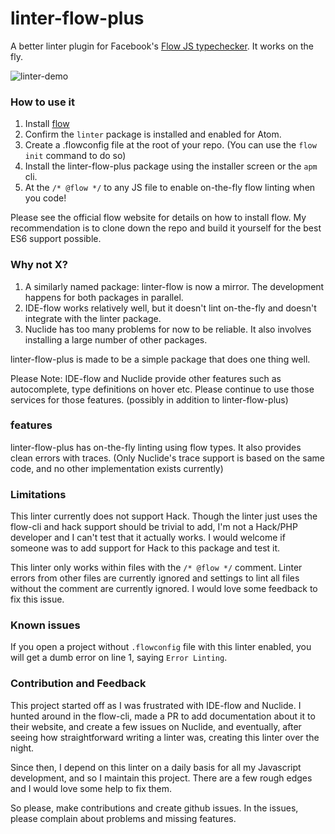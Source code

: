 # linter-flow-plus

A better linter plugin for Facebook's [Flow JS typechecker](http://flowtype.org/). It works on the fly.

![linter-demo](https://naman.s3.amazonaws.com/linter-flow-plus/linter-flow-plus.gif)

### How to use it

1. Install [flow](http://flowtype.org/)
2. Confirm the `linter` package is installed and enabled for Atom.
3. Create a .flowconfig file at the root of your repo. (You can use the `flow init` command to do so)
4. Install the linter-flow-plus package using the installer screen or the `apm` cli.
5. At the `/* @flow */` to any JS file to enable on-the-fly flow linting when you code!

Please see the official flow website for details on how to install flow. My recommendation is to clone down the repo and build it yourself for the best ES6 support possible.

### Why not X?

1. A similarly named package: linter-flow is now a mirror. The development happens for both packages in parallel.
2. IDE-flow works relatively well, but it doesn't lint on-the-fly and doesn't integrate with the linter package.
3. Nuclide has too many problems for now to be reliable. It also involves installing a large number of other packages.

linter-flow-plus is made to be a simple package that does one thing well.

Please Note: IDE-flow and Nuclide provide other features such as autocomplete, type definitions on hover etc. Please continue to use those services for those features. (possibly in addition to linter-flow-plus)

### features

linter-flow-plus has on-the-fly linting using flow types. It also provides clean errors with traces.
(Only Nuclide's trace support is based on the same code, and no other implementation exists currently)

### Limitations

This linter currently does not support Hack. Though the linter just uses the flow-cli and hack support should be trivial to add, I'm not a Hack/PHP developer and I can't test that it actually works. I would welcome if someone was to add support for Hack to this package and test it.

This linter only works within files with the `/* @flow */` comment. Linter errors from other files are currently ignored and settings to lint all files without the comment are currently ignored. I would love some feedback to fix this issue.

### Known issues

If you open a project without `.flowconfig` file with this linter enabled, you will get a dumb error on line 1, saying `Error Linting`.

### Contribution and Feedback

This project started off as I was frustrated with IDE-flow and Nuclide. I hunted around in the flow-cli, made a PR to add documentation about it to their website, and create a few issues on Nuclide, and eventually, after seeing how straightforward writing a linter was, creating this linter over the night.

Since then, I depend on this linter on a daily basis for all my Javascript development, and so I maintain this project. There are a few rough edges and I would love some help to fix them.

So please, make contributions and create github issues. In the issues, please complain about problems and missing features.
